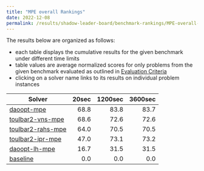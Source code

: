 ```yaml
---
title: "MPE overall Rankings"
date: 2022-12-08
permalink: /results/shadow-leader-board/benchmark-rankings/MPE-overall-rankings
---
```




The results below are organized as follows:
- each table displays the cumulative results for the given benchmark under different time limits
- table values are average normalized scores for only problems from the given benchmark evaluated as outlined in [Evaluation Criteria](https://uaicompetition.github.io/uci-2022/results/evaluation-criteria/)
- clicking on a solver name links to its results on individual problem instances


|                              Solver                               | 20sec | 1200sec | 3600sec |
| ----------------------------------------------------------------- | ----: | ------: | ------: |
| [daoopt-mpe](../solver-scores/daoopt-mpe-scores.md)               |  68.8 |    83.8 |    83.7 |
| [toulbar2-vns-mpe](../solver-scores/toulbar2-vns-mpe-scores.md)   |  68.6 |    72.6 |    72.6 |
| [toulbar2-rahs-mpe](../solver-scores/toulbar2-rahs-mpe-scores.md) |  64.0 |    70.5 |    70.5 |
| [toulbar2-ipr-mpe](../solver-scores/toulbar2-ipr-mpe-scores.md)   |  47.0 |    73.1 |    73.2 |
| [daoopt-lh-mpe](../solver-scores/daoopt-lh-mpe-scores.md)         |  16.7 |    31.5 |    31.5 |
| [baseline](../solver-scores/baseline-scores.md)                   |   0.0 |     0.0 |     0.0 |

